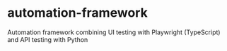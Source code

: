 # automation-framework
Automation framework combining UI testing with Playwright (TypeScript) and API testing with Python
